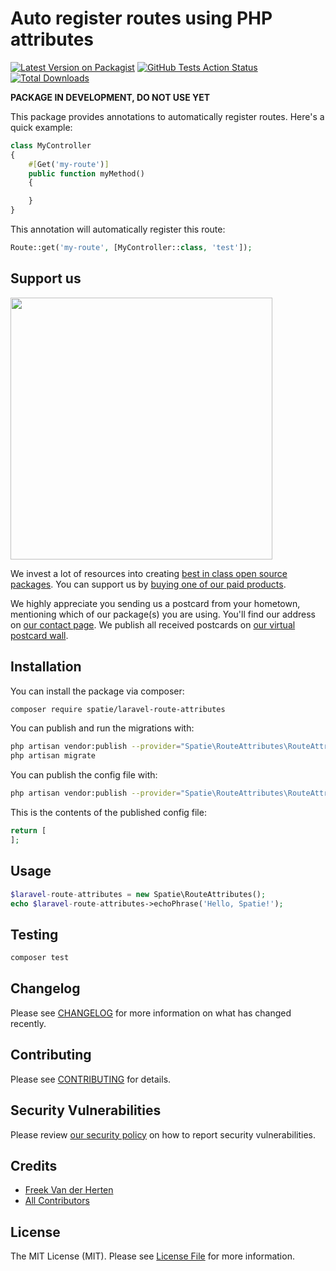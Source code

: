 # Auto register routes using PHP attributes

[![Latest Version on Packagist](https://img.shields.io/packagist/v/spatie/laravel-route-attributes.svg?style=flat-square)](https://packagist.org/packages/spatie/laravel-route-attributes)
[![GitHub Tests Action Status](https://img.shields.io/github/workflow/status/spatie/laravel-route-attributes/run-tests?label=tests)](https://github.com/spatie/laravel-route-attributes/actions?query=workflow%3Arun-tests+branch%3Amaster)
[![Total Downloads](https://img.shields.io/packagist/dt/spatie/laravel-route-attributes.svg?style=flat-square)](https://packagist.org/packages/spatie/laravel-route-attributes)

**PACKAGE IN DEVELOPMENT, DO NOT USE YET**

This package provides annotations to automatically register routes. Here's a quick example:

```php
class MyController
{
    #[Get('my-route')]
    public function myMethod()
    {

    }
}
```

This annotation will automatically register this route:

```php
Route::get('my-route', [MyController::class, 'test']);
```

## Support us

[<img src="https://github-ads.s3.eu-central-1.amazonaws.com/package-laravel-route-attributes-laravel.jpg?t=1" width="419px" />](https://spatie.be/github-ad-click/package-laravel-route-attributes-laravel)

We invest a lot of resources into creating [best in class open source packages](https://spatie.be/open-source). You can support us by [buying one of our paid products](https://spatie.be/open-source/support-us).

We highly appreciate you sending us a postcard from your hometown, mentioning which of our package(s) you are using. You'll find our address on [our contact page](https://spatie.be/about-us). We publish all received postcards on [our virtual postcard wall](https://spatie.be/open-source/postcards).

## Installation

You can install the package via composer:

```bash
composer require spatie/laravel-route-attributes
```

You can publish and run the migrations with:

```bash
php artisan vendor:publish --provider="Spatie\RouteAttributes\RouteAttributesServiceProvider" --tag="migrations"
php artisan migrate
```

You can publish the config file with:
```bash
php artisan vendor:publish --provider="Spatie\RouteAttributes\RouteAttributesServiceProvider" --tag="config"
```

This is the contents of the published config file:

```php
return [
];
```

## Usage

``` php
$laravel-route-attributes = new Spatie\RouteAttributes();
echo $laravel-route-attributes->echoPhrase('Hello, Spatie!');
```

## Testing

``` bash
composer test
```

## Changelog

Please see [CHANGELOG](CHANGELOG.md) for more information on what has changed recently.

## Contributing

Please see [CONTRIBUTING](.github/CONTRIBUTING.md) for details.

## Security Vulnerabilities

Please review [our security policy](../../security/policy) on how to report security vulnerabilities.

## Credits

- [Freek Van der Herten](https://github.com/freekmurze)
- [All Contributors](../../contributors)

## License

The MIT License (MIT). Please see [License File](LICENSE.md) for more information.
